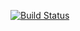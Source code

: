 [![Build Status](https://travis-ci.com/piwczak/vue-spa.svg?branch=master)](https://travis-ci.com/piwczak/vue-spa)
